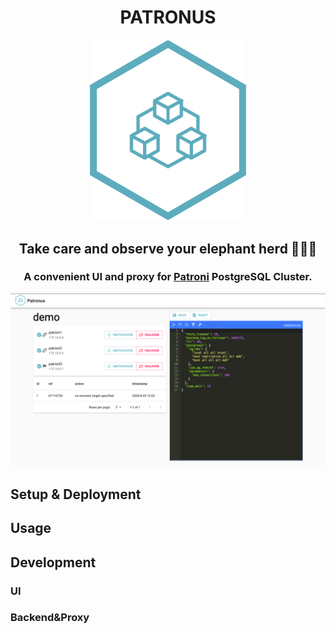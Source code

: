 <center>

# PATRONUS

<img src="ui/public/logo.png" width="250px"/>

## Take care and observe your elephant herd 🐘🐘🐘

### A convenient UI and proxy for [Patroni](https://patroni.readthedocs.io/) PostgreSQL Cluster. 

</center>

<img src="docs/screenshot.png"/>

## Setup & Deployment

## Usage

## Development

### UI


### Backend&Proxy